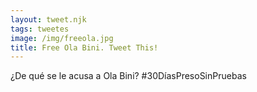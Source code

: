 ```yaml
---
layout: tweet.njk
tags: tweetes
image: /img/freeola.jpg
title: Free Ola Bini. Tweet This!
---
```

¿De qué se le acusa a Ola Bini? #30DíasPresoSinPruebas
